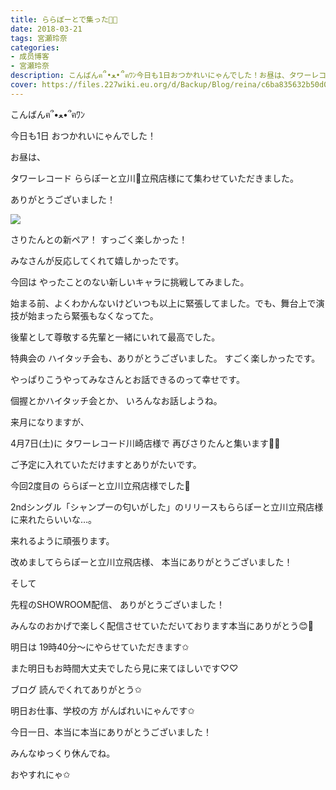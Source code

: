 ```yaml
---
title: ららぽーとで集った🐨👑
date: 2018-03-21
tags: 宮瀬玲奈
categories: 
- 成员博客
- 宮瀬玲奈
description: こんばんฅ՞•ﻌ•՞ฅﾜﾝ今日も1日おつかれいにゃんでした！お昼は、タワーレコードららぽーと立川💓立飛店様にて集わせていただきました。ありがとうございました！...
cover: https://files.227wiki.eu.org/d/Backup/Blog/reina/c6ba835632b50d084c8387e53d2a3.png 
---
```





こんばんฅ՞•ﻌ•՞ฅﾜﾝ



今日も1日
おつかれいにゃんでした！








お昼は、


タワーレコード
ららぽーと立川💓立飛店様にて集わせていただきました。


ありがとうございました！



![](https://files.227wiki.eu.org/d/Backup/Blog/reina/c6ba835632b50d084c8387e53d2a3.png)



さりたんとの新ペア！
すっごく楽しかった！


みなさんが反応してくれて嬉しかったです。



今回は
やったことのない新しいキャラに挑戦してみました。



始まる前、よくわかんないけどいつも以上に緊張してました。でも、舞台上で演技が始まったら緊張もなくなってた。


後輩として尊敬する先輩と一緒にいれて最高でした。






特典会の
ハイタッチ会も、ありがとうございました。
すごく楽しかったです。

やっぱりこうやってみなさんとお話できるのって幸せです。




個握とかハイタッチ会とか、
いろんなお話しようね。








来月になりますが、


4月7日(土)に
タワーレコード川崎店様で
再びさりたんと集います🐨👑


ご予定に入れていただけますとありがたいです。











今回2度目の
ららぽーと立川立飛店様でした💓



2ndシングル「シャンプーの匂いがした」のリリースもららぽーと立川立飛店様に来れたらいいな…。


来れるように頑張ります。



改めましてららぽーと立川立飛店様、
本当にありがとうございました！


























そして



先程のSHOWROOM配信、
ありがとうございました！


みんなのおかげで楽しく配信させていただいております本当にありがとう😊💓



明日は
19時40分～にやらせていただきます✩



また明日もお時間大丈夫でしたら見に来てほしいです♡♡













ブログ
読んでくれてありがとう✩




明日お仕事、学校の方
がんばれいにゃんです✩




今日一日、本当に本当にありがとうございました！



みんなゆっくり休んでね。

おやすれにゃ✩



